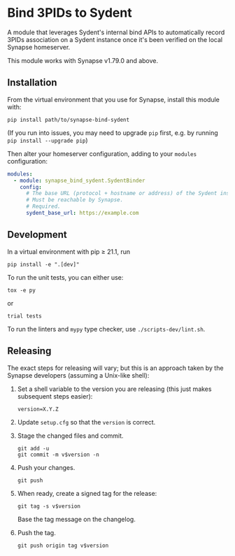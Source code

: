 # Bind 3PIDs to Sydent

A module that leverages Sydent's internal bind APIs to automatically record 3PIDs
association on a Sydent instance once it's been verified on the local Synapse homeserver.

This module works with Synapse v1.79.0 and above.

## Installation

From the virtual environment that you use for Synapse, install this module with:
```shell
pip install path/to/synapse-bind-sydent
```
(If you run into issues, you may need to upgrade `pip` first, e.g. by running
`pip install --upgrade pip`)

Then alter your homeserver configuration, adding to your `modules` configuration:
```yaml
modules:
  - module: synapse_bind_sydent.SydentBinder
    config:
      # The base URL (protocol + hostname or address) of the Sydent instance to bind to.
      # Must be reachable by Synapse.
      # Required.
      sydent_base_url: https://example.com
```


## Development

In a virtual environment with pip ≥ 21.1, run
```shell
pip install -e ".[dev]"
```

To run the unit tests, you can either use:
```shell
tox -e py
```
or
```shell
trial tests
```

To run the linters and `mypy` type checker, use `./scripts-dev/lint.sh`.


## Releasing

The exact steps for releasing will vary; but this is an approach taken by the
Synapse developers (assuming a Unix-like shell):

 1. Set a shell variable to the version you are releasing (this just makes
    subsequent steps easier):
    ```shell
    version=X.Y.Z
    ```

 2. Update `setup.cfg` so that the `version` is correct.

 3. Stage the changed files and commit.
    ```shell
    git add -u
    git commit -m v$version -n
    ```

 4. Push your changes.
    ```shell
    git push
    ```

 5. When ready, create a signed tag for the release:
    ```shell
    git tag -s v$version
    ```
    Base the tag message on the changelog.

 6. Push the tag.
    ```shell
    git push origin tag v$version
    ```
